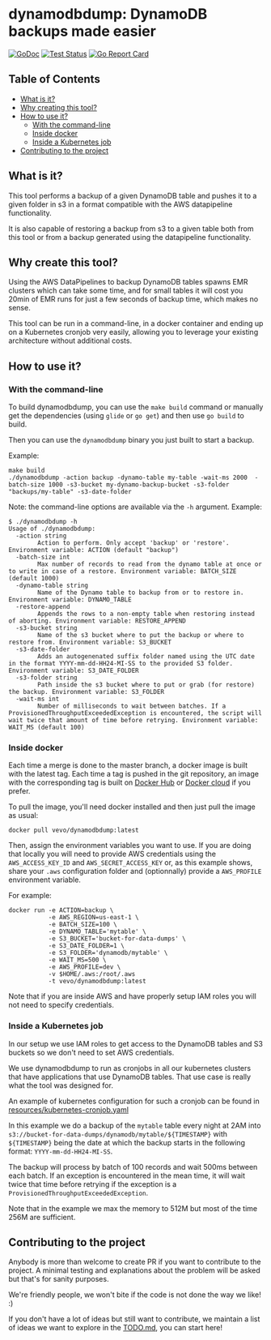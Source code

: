 # dynamodbdump: DynamoDB backups made easier

[![GoDoc](https://godoc.org/github.com/VEVO/dynamodbdump?status.svg)](https://godoc.org/github.com/VEVO/dynamodbdump)
[![Test Status](https://github.com/VEVO/dynamodbdump/workflows/tests/badge.svg)](https://github.com/VEVO/dynamodbdump/actions?query=workflow%3Atests)
[![Go Report Card](https://goreportcard.com/badge/github.com/VEVO/dynamodbdump)](https://goreportcard.com/report/github.com/VEVO/dynamodbdump)

## Table of Contents

  * [What is it?](#what-is-it)
  * [Why creating this tool?](#why-creating-this-tool)
  * [How to use it?](#how-to-use-it)
    * [With the command-line](#with-the-command-line)
    * [Inside docker](#inside-docker)
    * [Inside a Kubernetes job](#inside-a-kubernetes-job)
  * [Contributing to the project](#contributing-to-the-project)

## What is it?

This tool performs a backup of a given DynamoDB table and pushes it to a given folder in s3
in a format compatible with the AWS datapipeline functionality.

It is also capable of restoring a backup from s3 to a given table both from
this tool or from a backup generated using the datapipeline functionality.

## Why create this tool?

Using the AWS DataPipelines to backup DynamoDB tables spawns EMR clusters which
can take some time, and for small tables it will cost you 20min of EMR runs for
just a few seconds of backup time, which makes no sense.

This tool can be run in a command-line, in a docker container and ending up on a
Kubernetes cronjob very easily, allowing you to leverage your existing
architecture without additional costs.

## How to use it?

### With the command-line

To build dynamodbdump, you can use the `make build` command or manually get the
dependencies (using `glide` or `go get`) and then use `go build` to build.

Then you can use the `dynamodbdump` binary you just built to start a backup.

Example:
```
make build
./dynamodbdump -action backup -dynamo-table my-table -wait-ms 2000  -batch-size 1000 -s3-bucket my-dynamo-backup-bucket -s3-folder "backups/my-table" -s3-date-folder
```

Note: the command-line options are available via the `-h` argument. Example:
```
$ ./dynamodbdump -h
Usage of ./dynamodbdump:
  -action string
        Action to perform. Only accept 'backup' or 'restore'. Environment variable: ACTION (default "backup")
  -batch-size int
        Max number of records to read from the dynamo table at once or to write in case of a restore. Environment variable: BATCH_SIZE (default 1000)
  -dynamo-table string
        Name of the Dynamo table to backup from or to restore in. Environment variable: DYNAMO_TABLE
  -restore-append
        Appends the rows to a non-empty table when restoring instead of aborting. Environment variable: RESTORE_APPEND
  -s3-bucket string
        Name of the s3 bucket where to put the backup or where to restore from. Environment variable: S3_BUCKET
  -s3-date-folder
        Adds an autogenenated suffix folder named using the UTC date in the format YYYY-mm-dd-HH24-MI-SS to the provided S3 folder. Environment variable: S3_DATE_FOLDER
  -s3-folder string
        Path inside the s3 bucket where to put or grab (for restore) the backup. Environment variable: S3_FOLDER
  -wait-ms int
        Number of milliseconds to wait between batches. If a ProvisionedThroughputExceededException is encountered, the script will wait twice that amount of time before retrying. Environment variable: WAIT_MS (default 100)
```


### Inside docker

Each time a merge is done to the master branch, a docker image is built with the
latest tag. Each time a tag is pushed in the git repository, an image with the
corresponding tag is built on
[Docker Hub](https://hub.docker.com/r/vevo/dynamodbdump/) or
[Docker cloud](https://cloud.docker.com/app/vevo/repository/docker/vevo/dynamodbdump/general)
if you prefer.

To pull the image, you'll need docker installed and then just pull the image as
usual:
```
docker pull vevo/dynamodbdump:latest
```

Then, assign the environment variables you want to use.
If you are doing that locally you will need to provide AWS credentials using the
`AWS_ACCESS_KEY_ID` and `AWS_SECRET_ACCESS_KEY` or, as this example shows, share
your `.aws` configuration folder and (optionnally) provide a `AWS_PROFILE`
environment variable.

For example:
```
docker run -e ACTION=backup \
           -e AWS_REGION=us-east-1 \
           -e BATCH_SIZE=100 \
           -e DYNAMO_TABLE='mytable' \
           -e S3_BUCKET='bucket-for-data-dumps' \
           -e S3_DATE_FOLDER=1 \
           -e S3_FOLDER='dynamodb/mytable' \
           -e WAIT_MS=500 \
           -e AWS_PROFILE=dev \
           -v $HOME/.aws:/root/.aws
           -t vevo/dynamodbdump:latest
```

Note that if you are inside AWS and have properly setup IAM roles you will not
need to specify credentials.

### Inside a Kubernetes job

In our setup we use IAM roles to get access to the DynamoDB tables and S3
buckets so we don't need to set AWS credentials.

We use dynamodbdump to run as cronjobs in all our kubernetes clusters that have
applications that use DynamoDB tables. That use case is really what the tool was
designed for.

An example of kubernetes configuration for such a cronjob can be found in
[resources/kubernetes-cronjob.yaml](https://github.com/VEVO/dynamodbdump/blob/master/resources/kubernetes-cronjob.yaml)

In this example we do a backup of the `mytable` table every night at 2AM into
`s3://bucket-for-data-dumps/dynamodb/mytable/${TIMESTAMP}` with `${TIMESTAMP}`
being the date at which the backup starts in the following format:
`YYYY-mm-dd-HH24-MI-SS`.

The backup will process by batch of 100 records and wait 500ms between each
batch. If an exception is encountered in the mean time, it will wait twice that
time before retrying if the exception is a `ProvisionedThroughputExceededException`.

Note that in the example we max the memory to 512M but most of the time 256M are sufficient.

## Contributing to the project

Anybody is more than welcome to create PR if you want to contribute to the
project. A minimal testing and explanations about the problem will be asked but
that's for sanity purposes.

We're friendly people, we won't bite if the code is not done the way we like! :)

If you don't have a lot of ideas but still want to contribute, we maintain a
list of ideas we want to explore in the
[TODO.md](https://github.com/VEVO/dynamodbdump/blob/master/TODO.md), you can
start here!

